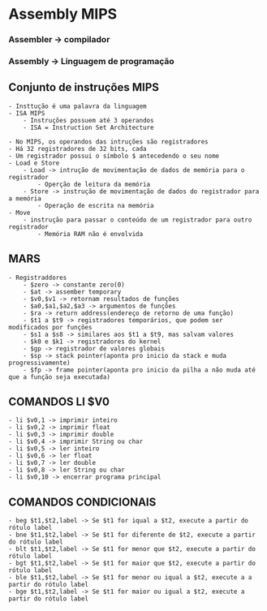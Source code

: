 # Assembly MIPS
### Assembler -> compilador
### Assembly -> Linguagem de programação

## Conjunto de instruções MIPS

    - Insttução é uma palavra da linguagem
    - ISA MIPS
        - Instruções possuem até 3 operandos
        - ISA = Instruction Set Architecture

    - No MIPS, os operandos das intruções são registradores
    - Há 32 registradores de 32 bits, cada
    - Um registrador possui o símbolo $ antecedendo o seu nome
    - Load e Store
        - Load -> intrução de movimentação de dados de memória para o registrador
            - Operção de leitura da memória
        - Store -> instrução de movimentação de dados do registrador para a memória
            - Operação de escrita na memória
    - Move
        - instrução para passar o conteúdo de um registrador para outro registrador
            - Memória RAM não é envolvida
## MARS
    - Registraddores
        - $zero -> constante zero(0)
        - $at -> assember temporary
        - $v0,$v1 -> retornam resultados de funções
        - $a0,$a1,$a2,$a3 -> argumentos de funções
        - $ra -> return address(endereço de retorno de uma função)
        - $t1 a $t9 -> registradores temporários, que podem ser modificados por funções
        - $s1 a $s8 -> similares aos $t1 a $t9, mas salvam valores 
        - $k0 e $k1 -> registradores do kernel
        - $gp -> registrador de valores globais
        - $sp -> stack pointer(aponta pro inicio da stack e muda progressivamente)
        - $fp -> frame pointer(aponta pro inicio da pilha a não muda até que a função seja executada)
## COMANDOS LI $V0
    - li $v0,1 -> imprimir inteiro
    - li $v0,2 -> imprimir float
    - li $v0,3 -> imprimir double
    - li $v0,4 -> imprimir String ou char
    - li $v0,5 -> ler inteiro
    - li $v0,6 -> ler float
    - li $v0,7 -> ler double
    - li $v0,8 -> ler String ou char
    - li $v0,10 -> encerrar programa principal

## COMANDOS CONDICIONAIS
    - beg $t1,$t2,label -> Se $t1 for iqual a $t2, execute a partir do rótulo label
    - bne $t1,$t2,label -> Se $t1 for diferente de $t2, execute a partir do rótulo label
    - blt $t1,$t2,label -> Se $t1 for menor que $t2, execute a partir do rótulo label
    - bgt $t1,$t2,label -> Se $t1 for maior que $t2, execute a partir do rótulo label
    - ble $t1,$t2,label -> Se $t1 for menor ou iqual a $t2, execute a a partir do rótulo label
    - bge $t1,$t2,label -> Se $t1 for maior ou igual a $t2, execute a partir do rótulo label 